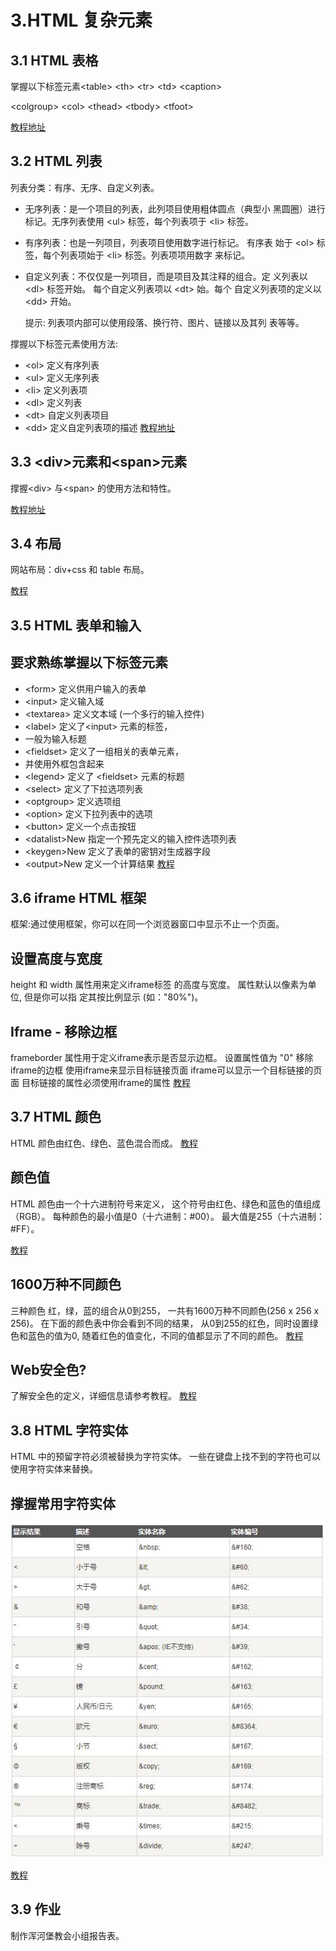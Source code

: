 # 3.HTML 复杂元素
## 3.1 HTML 表格

掌握以下标签元素\<table> \<th> \<tr> \<td> \<caption>
    
\<colgroup> \<col> \<thead> \<tbody> \<tfoot>

[教程地址](http://www.runoob.com/html/html-tables.html)

## 3.2 HTML 列表
 列表分类：有序、无序、自定义列表。

- 无序列表：是一个项目的列表，此列项目使用粗体圆点（典型小 黑圆圈）进行标记。无序列表使用 \<ul> 标签，每个列表项于  \<li> 标签。

- 有序列表：也是一列项目，列表项目使用数字进行标记。 有序表 始于 \<ol> 标签，每个列表项始于 \<li> 标签。列表项项用数字 来标记。 

- 自定义列表：不仅仅是一列项目，而是项目及其注释的组合。定 义列表以 \<dl> 标签开始。
每个自定义列表项以 \<dt> 始。每个 自定义列表项的定义以
\<dd> 开始。

   提示: 列表项内部可以使用段落、换行符、图片、链接以及其列 表等等。

 撑握以下标签元素使用方法:
- \<ol> 定义有序列表
- \<ul> 定义无序列表
- \<li> 定义列表项
- \<dl> 定义列表
- \<dt> 自定义列表项目
- \<dd> 定义自定列表项的描述
[教程地址](http://www.runoob.com/html/html-lists.html)

## 3.3 \<div>元素和\<span>元素

撑握\<div> 与\<span> 的使用方法和特性。

[教程地址](http://www.runoob.com/html/html-blocks.html)   
## 3.4 布局
网站布局：div+css 和 table 布局。

[教程](http://www.runoob.com/html/html-layouts.html)

## 3.5 HTML 表单和输入

## 要求熟练掌握以下标签元素
- \<form>	定义供用户输入的表单
- \<input>	定义输入域
- \<textarea>	定义文本域 (一个多行的输入控件)
- \<label>	定义了\<input> 元素的标签，
- 一般为输入标题
- \<fieldset>	定义了一组相关的表单元素，
- 并使用外框包含起来
- \<legend>	定义了 \<fieldset> 元素的标题
- \<select>	定义了下拉选项列表
- \<optgroup>	定义选项组
- \<option>	定义下拉列表中的选项
- \<button>	定义一个点击按钮
- \<datalist>New	指定一个预先定义的输入控件选项列表
- \<keygen>New	定义了表单的密钥对生成器字段
- \<output>New	定义一个计算结果
[教程](http://www.runoob.com/html/html-forms.html)

## 3.6 iframe HTML 框架
框架:通过使用框架，你可以在同一个浏览器窗口中显示不止一个页面。
##  设置高度与宽度
height 和 width 属性用来定义iframe标签
的高度与宽度。
属性默认以像素为单位, 但是你可以指
定其按比例显示 (如："80%")。
##  Iframe - 移除边框
frameborder 属性用于定义iframe表示是否显示边框。
设置属性值为 "0" 移除iframe的边框
使用iframe来显示目标链接页面
iframe可以显示一个目标链接的页面
目标链接的属性必须使用iframe的属性
[教程](http://www.runoob.com/html/html-iframes.html)
## 3.7 HTML 颜色
HTML 颜色由红色、绿色、蓝色混合而成。
[教程](http://www.runoob.com/html/html-colors.html)
##  颜色值
HTML 颜色由一个十六进制符号来定义，
这个符号由红色、绿色和蓝色的值组成（RGB）。
每种颜色的最小值是0（十六进制：#00）。
最大值是255（十六进制：#FF）。

[教程](http://www.runoob.com/html/html-colors.html)
##  1600万种不同颜色
三种颜色 红，绿，蓝的组合从0到255，
一共有1600万种不同颜色(256 x 256 x 256)。
在下面的颜色表中你会看到不同的结果，
从0到255的红色，同时设置绿色和蓝色的值为0,
随着红色的值变化，不同的值都显示了不同的颜色。
[教程](http://www.runoob.com/html/html-colors.html)
##  Web安全色?
了解安全色的定义，详细信息请参考教程。
[教程](http://www.runoob.com/html/html-colors.html)
## 3.8 HTML 字符实体
HTML 中的预留字符必须被替换为字符实体。
一些在键盘上找不到的字符也可以使用字符实体来替换。
## 撑握常用字符实体
![image](char.jpg)

[教程](http://www.runoob.com/html/html-entities.html)

## 3.9 作业 
制作浑河堡教会小组报告表。